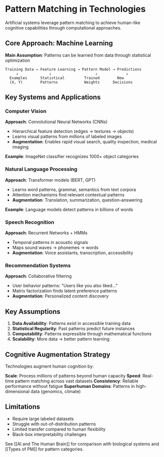 # Pattern Matching in Technologies

Artificial systems leverage pattern matching to achieve human-like cognitive capabilities through computational approaches.

## Core Approach: Machine Learning

**Main Assumption**: Patterns can be learned from data through statistical optimization

```
Training Data → Feature Learning → Pattern Model → Predictions
     ↓              ↓                    ↓             ↓
  Examples      Statistical         Trained        New
  (X, Y)        Patterns            Weights      Decisions
```

## Key Systems and Applications

### Computer Vision
**Approach**: Convolutional Neural Networks (CNNs)
- Hierarchical feature detection (edges → textures → objects)
- Learns visual patterns from millions of labeled images
- **Augmentation**: Enables rapid visual search, quality inspection, medical imaging

**Example**: ImageNet classifier recognizes 1000+ object categories

### Natural Language Processing
**Approach**: Transformer models (BERT, GPT)
- Learns word patterns, grammar, semantics from text corpora
- Attention mechanisms find relevant contextual patterns
- **Augmentation**: Translation, summarization, question-answering

**Example**: Language models detect patterns in billions of words

### Speech Recognition
**Approach**: Recurrent Networks + HMMs
- Temporal patterns in acoustic signals
- Maps sound waves → phonemes → words
- **Augmentation**: Voice assistants, transcription, accessibility

### Recommendation Systems
**Approach**: Collaborative filtering
- User behavior patterns: "Users like you also liked..."
- Matrix factorization finds latent preference patterns
- **Augmentation**: Personalized content discovery

## Key Assumptions

1. **Data Availability**: Patterns exist in accessible training data
2. **Statistical Regularity**: Past patterns predict future instances
3. **Computability**: Patterns expressible through mathematical functions
4. **Scalability**: More data → better pattern learning

## Cognitive Augmentation Strategy

Technologies augment human cognition by:

**Scale**: Process millions of patterns beyond human capacity
**Speed**: Real-time pattern matching across vast datasets
**Consistency**: Reliable performance without fatigue
**Superhuman Domains**: Patterns in high-dimensional data (genomics, climate)

## Limitations

- Require large labeled datasets
- Struggle with out-of-distribution patterns
- Limited transfer compared to human flexibility
- Black-box interpretability challenges

See [[AI and The Human Brain]] for comparison with biological systems and [[Types of PM]] for pattern categories.